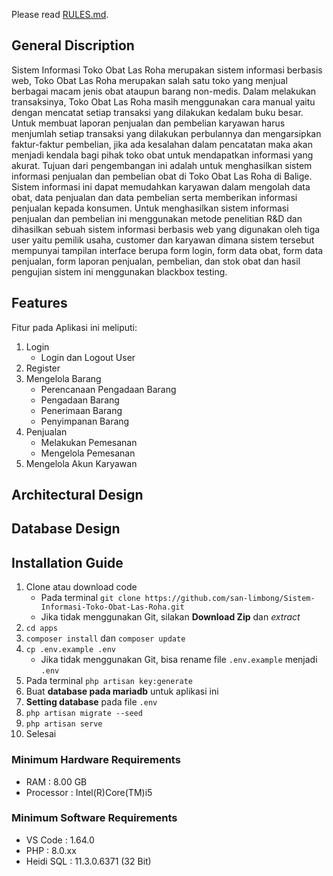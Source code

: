Please read [RULES.md](RULES.md).

## General Discription
Sistem Informasi Toko Obat Las Roha merupakan sistem informasi berbasis web, Toko Obat Las Roha merupakan salah satu toko yang menjual berbagai macam jenis obat ataupun barang non-medis. Dalam melakukan transaksinya, Toko Obat Las Roha masih menggunakan cara manual yaitu dengan mencatat setiap transaksi yang dilakukan kedalam buku besar. Untuk membuat laporan penjualan dan pembelian karyawan harus menjumlah setiap transaksi yang dilakukan perbulannya dan mengarsipkan faktur-faktur pembelian, jika ada kesalahan dalam pencatatan maka akan menjadi kendala bagi pihak toko obat untuk mendapatkan informasi yang akurat. Tujuan dari pengembangan ini adalah untuk menghasilkan sistem informasi penjualan dan pembelian obat di Toko Obat Las Roha di Balige. Sistem informasi ini dapat memudahkan karyawan dalam mengolah data obat, data penjualan dan data pembelian serta memberikan informasi penjualan kepada konsumen. Untuk menghasilkan sistem informasi penjualan dan pembelian ini menggunakan metode penelitian R&D dan dihasilkan sebuah sistem informasi berbasis web yang digunakan oleh tiga user yaitu pemilik usaha, customer dan karyawan dimana sistem tersebut mempunyai tampilan interface berupa form login, form data obat, form data penjualan, form laporan penjualan, pembelian, dan stok obat dan hasil pengujian sistem ini menggunakan blackbox testing.

## Features
Fitur pada Aplikasi ini meliputi:

1. Login
    - Login dan Logout User
2. Register
3. Mengelola Barang
    - Perencanaan Pengadaan Barang
    - Pengadaan Barang
    - Penerimaan Barang
    - Penyimpanan Barang
4. Penjualan
    - Melakukan Pemesanan
    - Mengelola Pemesanan
6. Mengelola Akun Karyawan

## Architectural Design

## Database Design

## Installation Guide
1. Clone atau download code
    - Pada terminal `git clone https://github.com/san-limbong/Sistem-Informasi-Toko-Obat-Las-Roha.git`
    - Jika tidak menggunakan Git, silakan **Download Zip** dan *extract* 
2. `cd apps`
3. `composer install` dan `composer update`
4. `cp .env.example .env`
    - Jika tidak menggunakan Git, bisa rename file `.env.example` menjadi `.env`
5. Pada terminal `php artisan key:generate`
6. Buat **database pada mariadb** untuk aplikasi ini
7. **Setting database** pada file `.env`
8. `php artisan migrate --seed`
9. `php artisan serve`
10. Selesai

### Minimum Hardware Requirements
+ RAM       :   8.00 GB
+ Processor :   Intel(R)Core(TM)i5

### Minimum Software Requirements
+ VS Code   :   1.64.0
+ PHP       :   8.0.xx    
+ Heidi SQL :   11.3.0.6371 (32 Bit)
